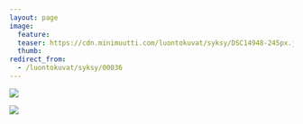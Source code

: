 ```yaml
---
layout: page
image:
  feature:
  teaser: https://cdn.minimuutti.com/luontokuvat/syksy/DSC14948-245px.jpg
  thumb:
redirect_from:
  - /luontokuvat/syksy/00036
---
```


![](https://cdn.minimuutti.com/luontokuvat/syksy/DSC14930-800px.jpg)

![](https://cdn.minimuutti.com/luontokuvat/syksy/DSC14948-800px.jpg)
